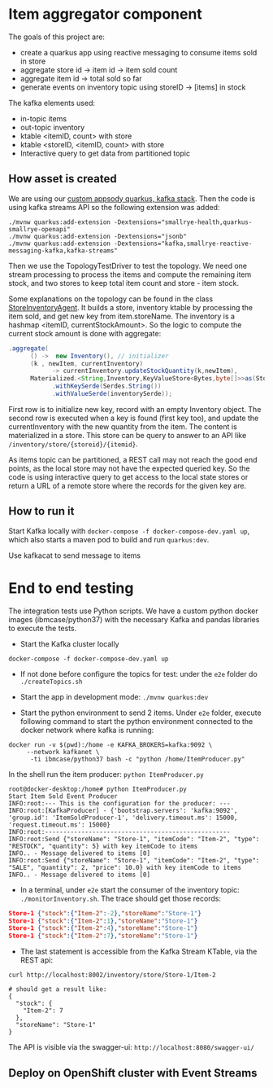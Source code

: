 # Item aggregator component

The goals of this project are:

* create a quarkus app using reactive messaging to consume items sold in store
* aggregate store id -> item id -> item sold count
* aggregate item id -> total sold so far
* generate events on inventory topic using storeID -> [items] in stock

The kafka elements used:

* in-topic items
* out-topic inventory
* ktable <itemID, count> with store
* ktable <storeID, <itemID, count> with store
* Interactive query to get data from partitioned topic

## How asset is created

We are using our [custom appsody quarkus, kafka stack](https://github.com/ibm-cloud-architecture/appsody-stacks).
Then the code is using kafka streams API so the following extension was added:

```shell
./mvnw quarkus:add-extension -Dextensions="smallrye-health,quarkus-smallrye-openapi"
./mvnw quarkus:add-extension -Dextensions="jsonb"
./mvnw quarkus:add-extension -Dextensions="kafka,smallrye-reactive-messaging-kafka,kafka-streams"
```

Then we use the TopologyTestDriver to test the topology. We need one stream processing to process the items and compute the remaining item stock, and two stores to keep total item count and store - item stock.

Some explanations on the topology can be found in the class [StoreInventoryAgent](). It builds a store, inventory ktable by processing the item sold, and get new key from item.storeName. The inventory is a hashmap <itemID, currentStockAmount>. So the logic to compute the current stock amount is done with aggregate: 

```java
.aggregate(
      () ->  new Inventory(), // initializer
      (k , newItem, currentInventory) 
            -> currentInventory.updateStockQuantity(k,newItem), 
      Materialized.<String,Inventory,KeyValueStore<Bytes,byte[]>>as(StoreInventoryAgent.STOCKS_STORE_NAME)
            .withKeySerde(Serdes.String())
            .withValueSerde(inventorySerde));
```

First row is to initialize new key, record with an empty Inventory object. 
The second row is executed when a key is found (first key too), and update the currentInventory with the new quantity from the item. 
The content is materialized in a store. This store can be query to answer to an API like `/inventory/store/{storeid}/{itemid}`.

As items topic can be partitioned, a REST call may not reach the good end points, as the local store may not have the expected queried key. So the code is using interactive query to get access to the local state stores or return a URL of a remote store where the records for the given key are.

## How to run it

Start Kafka locally with `docker-compose -f docker-compose-dev.yaml up`, which also starts a maven pod to build and run `quarkus:dev`.

Use kafkacat to send message to items

# End to end testing

The integration tests use Python scripts. We have a custom python docker images (ibmcase/python37) with the necessary Kafka and pandas libraries to execute the tests.

* Start the Kafka cluster locally

`docker-compose -f docker-compose-dev.yaml up`

* If not done before configure the topics for test: under the `e2e` folder do `./createTopics.sh`

* Start the app in development mode: `./mvnw quarkus:dev`

* Start the python environment to send 2 items. Under `e2e` folder, execute following command to start the python environment connected to the docker network where kafka is running:

```shell
docker run -v $(pwd):/home -e KAFKA_BROKERS=kafka:9092 \
     --network kafkanet \
      -ti ibmcase/python37 bash -c "python /home/ItemProducer.py"
```

In the shell run the item producer: `python ItemProducer.py`

```shell
root@docker-desktop:/home# python ItemProducer.py
Start Item Sold Event Producer
INFO:root:--- This is the configuration for the producer: ---
INFO:root:[KafkaProducer] - {'bootstrap.servers': 'kafka:9092', 'group.id': 'ItemSoldProducer-1', 'delivery.timeout.ms': 15000, 'request.timeout.ms': 15000}
INFO:root:---------------------------------------------------
INFO:root:Send {"storeName": "Store-1", "itemCode": "Item-2", "type": "RESTOCK", "quantity": 5} with key itemCode to items
INFO.. - Message delivered to items [0]
INFO:root:Send {"storeName": "Store-1", "itemCode": "Item-2", "type": "SALE", "quantity": 2, "price": 10.0} with key itemCode to items
INFO.. - Message delivered to items [0]
```

* In a terminal, under `e2e` start the consumer of the inventory topic: ` ./monitorInventory.sh`. The trace should get those records:

```json
Store-1	{"stock":{"Item-2":-2},"storeName":"Store-1"}
Store-1	{"stock":{"Item-2":1},"storeName":"Store-1"}
Store-1	{"stock":{"Item-2":4},"storeName":"Store-1"}
Store-1	{"stock":{"Item-2":7},"storeName":"Store-1"}
```

* The last statement is accessible from the Kafka Stream KTable, via the REST api: 

```shell
curl http://localhost:8002/inventory/store/Store-1/Item-2

# should get a result like:
{
  "stock": {
    "Item-2": 7
  },
  "storeName": "Store-1"
}
```

The API is visible via the swagger-ui: `http://localhost:8080/swagger-ui/`

## Deploy on OpenShift cluster with Event Streams

